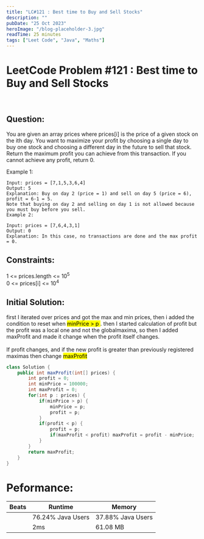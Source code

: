 ```yaml
---
title: "LC#121 : Best time to Buy and Sell Stocks"
description: ""
pubDate: "25 Oct 2023"
heroImage: "/blog-placeholder-3.jpg"
readTime: 25 minutes
tags: ["Leet Code", "Java", "Maths"]
---
```


# <b> LeetCode Problem #121 : Best time to Buy and Sell Stocks</b>

<br>

## Question: <br/>

<p class="pl-6">
    You are given an array prices where prices[i] is the price of a given stock on the ith day.
    You want to maximize your profit by choosing a single day to buy one stock and choosing a different day in the future to sell that stock.
    Return the maximum profit you can achieve from this transaction. If you cannot achieve any profit, return 0.
</p>
<p>
    Example 1:

    Input: prices = [7,1,5,3,6,4]
    Output: 5
    Explanation: Buy on day 2 (price = 1) and sell on day 5 (price = 6), profit = 6-1 = 5.
    Note that buying on day 2 and selling on day 1 is not allowed because you must buy before you sell.
    Example 2:

    Input: prices = [7,6,4,3,1]
    Output: 0
    Explanation: In this case, no transactions are done and the max profit = 0.

</p>

## Constraints: <br/>

<p class="ml-6 bg-slate-300 rounded-md w-fit px-4">
1 <= prices.length <= 10<sup>5</sup> <br/>
0 <= prices[i] <= 10<sup>4</sup>
</p>

## Initial Solution:

<p class="pl-6">
    first I iterated over prices and got the max and min prices, then i added the condition to reset when <mark> minPrice > p </mark>. 
    then I started calculation of profit but the profit was a local one and not the globalmaxima, so then I added maxProfit and made
    it change when the profit itself changes. <br/><br/>
    If profit changes, and if the new profit is greater than previously registered maximas then change <mark>maxProfit</mark>
</p>

```java
class Solution {
    public int maxProfit(int[] prices) {
        int profit = 0;
        int minPrice = 100000;
        int maxProfit = 0;
        for(int p : prices) {
            if(minPrice > p) {
                minPrice = p;
                profit = p;
            }
            if(profit < p) {
                profit = p;
                if(maxProfit < profit) maxProfit = profit - minPrice;
            }
        }
        return maxProfit;
    }
}
```

# Peformance:

| Beats | Runtime           | Memory            |
| ----- | ----------------- | ----------------- |
|       | 76.24% Java Users | 37.88% Java Users |
|       | 2ms               | 61.08 MB          |
